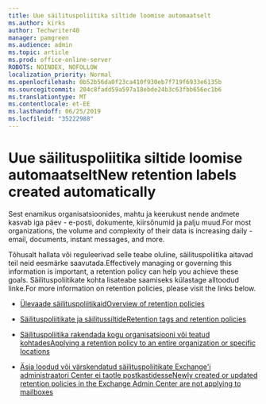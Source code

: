 ```yaml
---
title: Uue säilituspoliitika siltide loomise automaatselt
ms.author: kirks
author: Techwriter40
manager: pamgreen
ms.audience: admin
ms.topic: article
ms.prod: office-online-server
ROBOTS: NOINDEX, NOFOLLOW
localization_priority: Normal
ms.openlocfilehash: 0b52b56da0f23ca410f930eb7f719f6933e6135b
ms.sourcegitcommit: 204c8fadd59a597a18ebde24b3c63fbb656ec1b6
ms.translationtype: MT
ms.contentlocale: et-EE
ms.lasthandoff: 06/25/2019
ms.locfileid: "35222988"
---
```

# <a name="new-retention-labels-created-automatically"></a><span data-ttu-id="db71c-102">Uue säilituspoliitika siltide loomise automaatselt</span><span class="sxs-lookup"><span data-stu-id="db71c-102">New retention labels created automatically</span></span>

<span data-ttu-id="db71c-103">Sest enamikus organisatsioonides, mahtu ja keerukust nende andmete kasvab iga päev - e-posti, dokumente, kiirsõnumid ja palju muud.</span><span class="sxs-lookup"><span data-stu-id="db71c-103">For most organizations, the volume and complexity of their data is increasing daily - email, documents, instant messages, and more.</span></span>

<span data-ttu-id="db71c-104">Tõhusalt hallata või reguleerivad selle teabe oluline, säilituspoliitika aitavad teil neid eesmärke saavutada.</span><span class="sxs-lookup"><span data-stu-id="db71c-104">Effectively managing or governing this information is important, a retention policy can help you achieve these goals.</span></span> <span data-ttu-id="db71c-105">Säilituspoliitikate kohta lisateabe saamiseks külastage alltoodud linke.</span><span class="sxs-lookup"><span data-stu-id="db71c-105">For more information on retention policies, please visit the links below.</span></span>

- [<span data-ttu-id="db71c-106">Ülevaade säilituspoliitikaid</span><span class="sxs-lookup"><span data-stu-id="db71c-106">Overview of retention policies</span></span>](https://docs.microsoft.com/office365/securitycompliance/retention-policies)

- [<span data-ttu-id="db71c-107">Säilituspoliitikate ja säilitussiltide</span><span class="sxs-lookup"><span data-stu-id="db71c-107">Retention tags and retention policies</span></span>](https://docs.microsoft.com/exchange/security-and-compliance/messaging-records-management/retention-tags-and-policies)

- [<span data-ttu-id="db71c-108">Säilituspoliitika rakendada kogu organisatsiooni või teatud kohtades</span><span class="sxs-lookup"><span data-stu-id="db71c-108">Applying a retention policy to an entire organization or specific locations</span></span>](https://docs.microsoft.com/office365/securitycompliance/retention-policies#applying-a-retention-policy-to-an-entire-organization-or-specific-locations)

- [<span data-ttu-id="db71c-109">Äsja loodud või värskendatud säilituspoliitikate Exchange'i administraatori Center ei taotle postkastidesse</span><span class="sxs-lookup"><span data-stu-id="db71c-109">Newly created or updated retention policies in the Exchange Admin Center are not applying to mailboxes</span></span>](https://docs.microsoft.com/alchemyinsights/retention-policies-in-exchange-admin-center-not-working)

